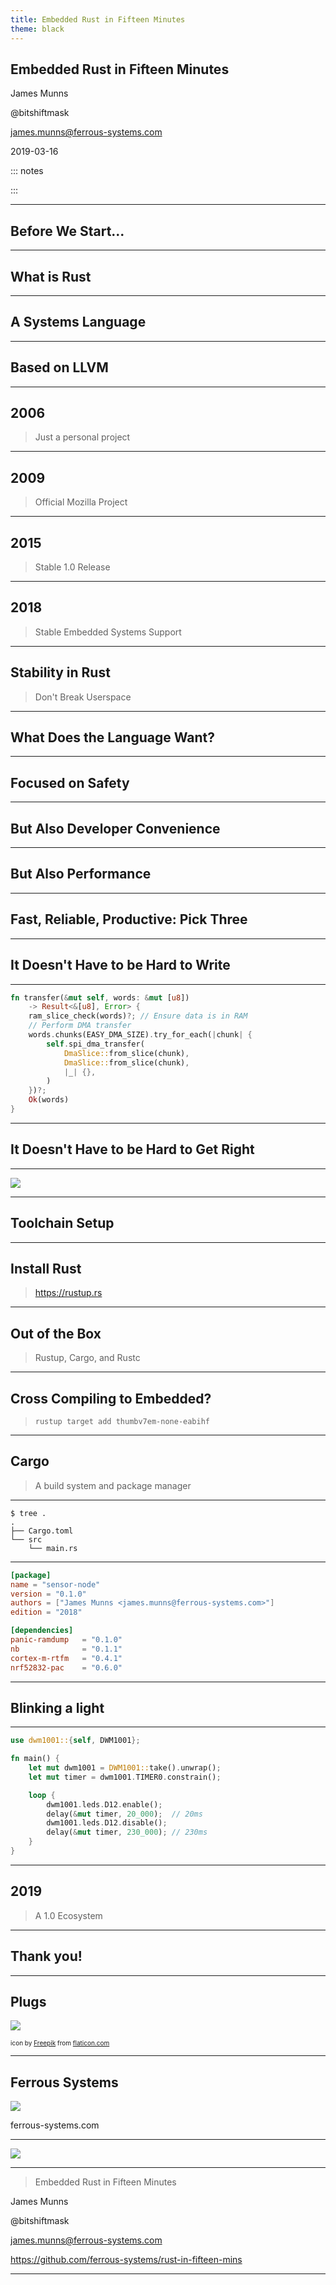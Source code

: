 ```yaml
---
title: Embedded Rust in Fifteen Minutes
theme: black
---
```


## Embedded Rust in Fifteen Minutes

James Munns

@bitshiftmask

james.munns@ferrous-systems.com

2019-03-16

::: notes

:::

---

## Before We Start...

---

## What is Rust

---

## A Systems Language

---

## Based on LLVM

---

## 2006

> Just a personal project

---

## 2009

> Official Mozilla Project

---

## 2015

> Stable 1.0 Release

---

## 2018

> Stable Embedded Systems Support

---

## Stability in Rust

> Don't Break Userspace

---

## What Does the Language Want?

---

## Focused on Safety

---

## But Also Developer Convenience

---

## But Also Performance

---

## Fast, Reliable, Productive: Pick Three

---

## It Doesn't Have to be Hard to Write

---

```rust
fn transfer(&mut self, words: &mut [u8])
    -> Result<&[u8], Error> {
    ram_slice_check(words)?; // Ensure data is in RAM
    // Perform DMA transfer
    words.chunks(EASY_DMA_SIZE).try_for_each(|chunk| {
        self.spi_dma_transfer(
            DmaSlice::from_slice(chunk),
            DmaSlice::from_slice(chunk),
            |_| {},
        )
    })?;
    Ok(words)
}
```

---

## It Doesn't Have to be Hard to Get Right

---

![](./assets/error-msg.png)

---

## Toolchain Setup

---

## Install Rust

> https://rustup.rs

---

## Out of the Box

> Rustup, Cargo, and Rustc

---

## Cross Compiling to Embedded?

> `rustup target add thumbv7em-none-eabihf`

---

## Cargo

> A build system and package manager

---

```
$ tree .
.
├── Cargo.toml
└── src
    └── main.rs
```

---

```toml
[package]
name = "sensor-node"
version = "0.1.0"
authors = ["James Munns <james.munns@ferrous-systems.com>"]
edition = "2018"

[dependencies]
panic-ramdump   = "0.1.0"
nb              = "0.1.1"
cortex-m-rtfm   = "0.4.1"
nrf52832-pac    = "0.6.0"
```

---

## Blinking a light

---

```rust
use dwm1001::{self, DWM1001};

fn main() {
    let mut dwm1001 = DWM1001::take().unwrap();
    let mut timer = dwm1001.TIMER0.constrain();

    loop {
        dwm1001.leds.D12.enable();
        delay(&mut timer, 20_000);  // 20ms
        dwm1001.leds.D12.disable();
        delay(&mut timer, 230_000); // 230ms
    }
}
```

---

## 2019

> A 1.0 Ecosystem

---

## Thank you!

---

## Plugs

![](./assets/plug.svg)

<font size="1">icon by [Freepik] from [flaticon.com]</font>

[Freepik]: https://www.flaticon.com/authors/freepik
[flaticon.com]: https://www.flaticon.com

---

## Ferrous Systems

![](./assets/ferrous.png)

ferrous-systems.com

---

![](./assets/oxidize.png)

---

> Embedded Rust in Fifteen Minutes

James Munns

@bitshiftmask

james.munns@ferrous-systems.com

https://github.com/ferrous-systems/rust-in-fifteen-mins


---
